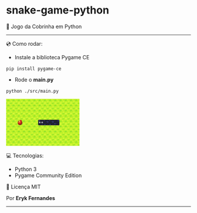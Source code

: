 # snake-game-python

🐍 Jogo da Cobrinha em Python

---

💿 Como rodar:

- Instale a biblioteca Pygame CE

```
pip install pygame-ce
```

- Rode o <strong>main.py</strong>

```
python ./src/main.py
```

<img src="./assets/sprites/game_image.png" width="200" alt="snake-game-photo">

💻 Tecnologias:
- Python 3
- Pygame Community Edition

📄 Licença MIT

Por <strong>Eryk Fernandes</strong>

---